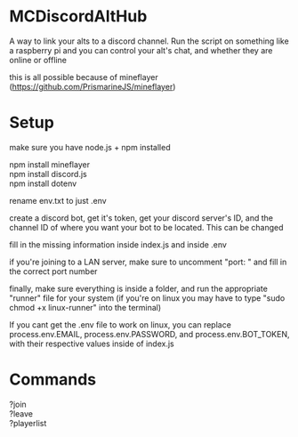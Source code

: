 # MCDiscordAltHub
A way to link your alts to a discord channel. Run the script on something like a raspberry pi and you can control your alt's chat, and whether they are online or offline  

this is all possible because of mineflayer (https://github.com/PrismarineJS/mineflayer)  

# Setup
make sure you have node.js + npm installed  

npm install mineflayer  
npm install discord.js  
npm install dotenv  

rename env.txt to just .env  

create a discord bot, get it's token, get your discord server's ID, and the channel ID of where you want your bot to be located. This can be changed  

fill in the missing information inside index.js and inside .env  

if you're joining to a LAN server, make sure to uncomment "port: " and fill in the correct port number  

finally, make sure everything is inside a folder, and run the appropriate "runner" file for your system (if you're on linux you may have to type "sudo chmod +x linux-runner" into the terminal)  

If you cant get the .env file to work on linux, you can replace
process.env.EMAIL, process.env.PASSWORD, and process.env.BOT_TOKEN, with their respective values inside of index.js

# Commands
?join  
?leave  
?playerlist  
